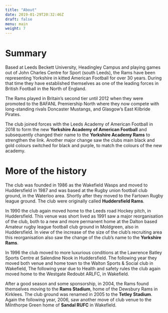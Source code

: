 ```yaml
---
title: "About"
date: 2019-01-29T20:32:46Z
draft: false
menu: main
weight: 7
---
```


# Summary

Based at Leeds Beckett University, Headingley Campus and playing games out of John Charles Centre for Sport (south Leeds), the Rams have been representing Yorkshire in kitted American Football for over 30 years. During that time they have established themselves as one of the leading forces in British Football in the North of England.

The Rams played in Britain’s second tier until 2012 when they were promoted to the BAFANL Premiership North where they now compete with long-standing rivals Doncaster Mustangs, and Glasgow’s East Kilbride Pirates.

The club joined forces with the Leeds Academy of American Football in 2018 to form the new **Yorkshire Academy of American Football** and subsequently changed their name to the **Yorkshire Academy Rams** to strengthen the link. Another major change saw the clubs main black and gold colours switched for black and purple, to match the colours of the new academy.

# More of the history

The club was founded in 1986 as the Wakefield Wasps and moved to Huddersfield in 1987 and was based at the Rugby union football club ground, in the Waterloo area. Shortly after they moved to the Fartown Rugby league ground. The club were originally called **Huddersfield Rams**.

In 1990 the club again moved home to the Leeds road Hockey pitch, in Huddersfield. This venue was short lived as 1991 saw a major reorganisation of the club, both to a new and more permanent home at the Dalton based Amateur rugby league football club ground in Moldgreen, also in Huddersfield. In view of the increase of the size of the club’s recruiting area this reorganisation also saw the change of the club’s name to the **Yorkshire Rams**.

In 1996 the club moved to more luxurious conditions at the Lawrence Batley Sports Centre at Salendine Nook in Huddersfield. The following year they moved both venue and home town to the Walton Sports & Social club in Wakefield, The following year due to Health and safety rules the club again moved home to the Westgate Redoubt ARLFC, in Wakefield.

After a good season and some sponsorship, in 2004, the Rams found themselves moving to the **Rams Stadium**, home of the Dewsbury Rams in Kirklees. The club ground was renamed in 2005 to the **Tetley Stadium**. Again the following year, 2006, saw another move of club venue to the Milnthorpe Green home of **Sandal RUFC** in Wakefield.

